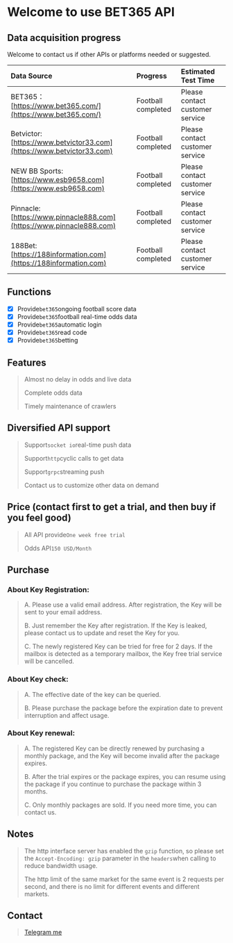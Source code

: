 # Welcome to use BET365 API

## Data acquisition progress

Welcome to contact us if other APIs or platforms needed or suggested.

| Data Source | Progress | Estimated Test Time |
| :--- | :--- | :--- |
| BET365：[https://www.bet365.com/](https://www.bet365.com/) | Football completed | Please contact customer service |
| Betvictor: [https://www.betvictor33.com](https://www.betvictor33.com) | Football completed | Please contact customer service |
| NEW BB Sports: [https://www.esb9658.com](https://www.esb9658.com) | Football completed | Please contact customer service |
| Pinnacle: [https://www.pinnacle888.com](https://www.pinnacle888.com) | Football completed | Please contact customer service |
| 188Bet: [https://188information.com](https://188information.com) | Football completed | Please contact customer service |

## Functions

* [x] Provide`bet365`ongoing football score data
* [x]  Provide`bet365`football real-time odds data
* [x]  Provide`bet365`automatic login
* [x] Provide`bet365`read code 
* [x] Provide`bet365`betting 

## Features

> Almost no delay in odds and live data
>
> Complete odds data
>
> Timely maintenance of crawlers

## Diversified API support

> Support`socket io`real-time push data
>
> Support`http`cyclic calls to get data
>
> Support`grpc`streaming push
>
> Contact us to customize other data on demand

## Price \(contact first to get a trial, and then buy if you feel good\)

> All API provide`One week free trial`
>
> Odds API`150 USD/Month`

## Purchase

### About Key Registration:

> A. Please use a valid email address. After registration, the Key will be sent to your email address.
>
> B. Just remember the Key after registration. If the Key is leaked, please contact us to update and reset the Key for you.
>
> C. The newly registered Key can be tried for free for 2 days. If the mailbox is detected as a temporary mailbox, the Key free trial service will be cancelled.

### About Key check:

> A. The effective date of the key can be queried.
>
> B. Please purchase the package before the expiration date to prevent interruption and affect usage.

### About Key renewal:

> A. The registered Key can be directly renewed by purchasing a monthly package, and the Key will become invalid after the package expires.
>
> B. After the trial expires or the package expires, you can resume using the package if you continue to purchase the package within 3 months.
>
> C. Only monthly packages are sold. If you need more time, you can contact us.

## Notes

> The http interface server has enabled the `gzip` function, so please set the `Accept-Encoding: gzip` parameter in the `headers`when calling to reduce bandwidth usage.
>
> The http limit of the same market for the same event is 2 requests per second, and there is no limit for different events and different markets.

## Contact

> [Telegram me](https://t.me/OHR_SOY)


